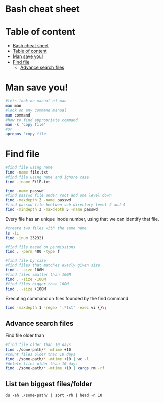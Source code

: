 # Bash cheat sheet

# Table of content

- [Bash cheat sheet](#bsah-cheat-sheet)
- [Table of content](#table-of-content)
- [Man save you!](#man-save-you)
- [Find file](#find-file)
    - [Advance search files](#advance-search-files)
  

# Man save you!

```bash
#lets look on manual of man
man man
#look on any command manual
man command
#how to find appropriate command
man -k 'copy file'
#or
apropos 'copy file'
```

# Find file

```bash
#find file using name
find -name file.txt
#find file using name and ignore case
find -iname FilE.txt

find -name passwd
#find passwd file under root and one level down
find -maxdepth 2 -name passwd 
#find passwd file beetwen sub-directory level 2 and 4
find -mindepth 3 -maxdepth 5 -name passwd
```
Every file has an unique inode number, using that we can identify that file.

```bash
#create two files with the same name
ls -i1
find -inum 232321
```

```bash
#find file based on permissions
find . -perm 400 -type f

#find file by size
#find files that matches exacly given size
find . -size 100M
#find files smaller than 100M 
find . -size -100M
#find files bigger than 100M 
find . -size +100M
```

Executing command on files founded by the find command
```bash
find -maxdepth 1 -regex '.*txt' -exec vi {}\;
```

## Advance search files

Find file older than
```bash
#find file older than 10 days
find ./some-path/* -mtime +10
#count files older than 10 days
find ./some-path/* -mtime +10 | wc -l
#delete files older than 10 days
find ./some-path/* -mtime +10 | xargs rm -rf
```

## List ten biggest files/folder
```
du -ah ./some-path/ | sort -rh | head -n 10
```
